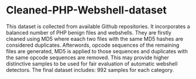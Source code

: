 # Cleaned-PHP-Webshell-dataset
This dataset is collected from available Github repositories. It incorporates a balanced number of PHP benign files and webshells. They are firstly cleaned using MD5 where eaach two files with the same MD5 hashes are considered duplicates. Afterwords, opcode sequences of the remaining files are generated, MD5 is applied to those sequences and duplicates with the same opcode sequences are removed. This may provide higher distinctive samples to be used for fair evaluation of automatic webshell detectors. The final dataset includes: 992 samples for each category. 

